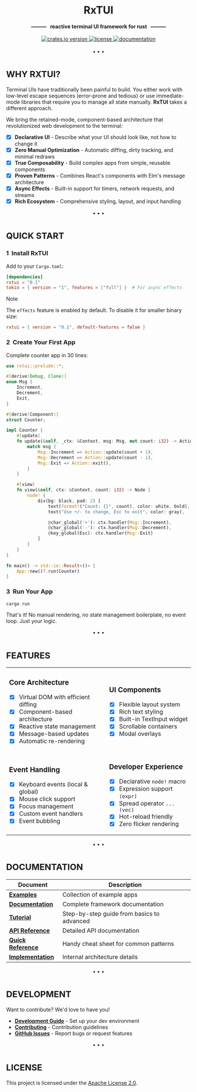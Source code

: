 <div align="center">
  <h1>RxTUI</h1>
  <b>———&nbsp;&nbsp;&nbsp;reactive terminal UI framework for rust&nbsp;&nbsp;&nbsp;———</b>
</div>

<br />

<div align='center'>
  <a href="https://crates.io/crates/rxtui">
    <img src="https://img.shields.io/crates/v/rxtui?style=for-the-badge&logo=rust&logoColor=white" alt="crates.io version"/>
  </a>
  <a href="./LICENSE">
    <img src="https://img.shields.io/badge/license-Apache%202.0-blue?style=for-the-badge" alt="license"/>
  </a>
  <a href="./DOCS.md">
    <img src="https://img.shields.io/badge/docs-comprehensive-%2300acee.svg?color=ff4500&style=for-the-badge&logo=gitbook&logoColor=white" alt="documentation"/>
  </a>
</div>

<br />

<div align='center'>• • •</div>

# <sub>WHY RXTUI?</sub>

Terminal UIs have traditionally been painful to build. You either work with low-level escape sequences (error-prone and tedious) or use immediate-mode libraries that require you to manage all state manually. **RxTUI** takes a different approach.

We bring the retained-mode, component-based architecture that revolutionized web development to the terminal:

- [x] **Declarative UI** - Describe what your UI should look like, not how to change it
- [x] **Zero Manual Optimization** - Automatic diffing, dirty tracking, and minimal redraws
- [x] **True Composability** - Build complex apps from simple, reusable components
- [x] **Proven Patterns** - Combines React's components with Elm's message architecture
- [x] **Async Effects** - Built-in support for timers, network requests, and streams
- [x] **Rich Ecosystem** - Comprehensive styling, layout, and input handling

<div align='center'>• • •</div>

# <sub>QUICK START</sub>

### <span>1</span>&nbsp;&nbsp;Install RxTUI

Add to your `Cargo.toml`:

```toml
[dependencies]
rxtui = "0.1"
tokio = { version = "1", features = ["full"] }  # For async effects
```

> [!NOTE]
> The `effects` feature is enabled by default. To disable it for smaller binary size:
> ```toml
> rxtui = { version = "0.1", default-features = false }
> ```

### <span>2</span>&nbsp;&nbsp;Create Your First App

Complete counter app in 30 lines:

```rust
use rxtui::prelude::*;

#[derive(Debug, Clone)]
enum Msg {
    Increment,
    Decrement,
    Exit,
}

#[derive(Component)]
struct Counter;

impl Counter {
    #[update]
    fn update(&self, _ctx: &Context, msg: Msg, mut count: i32) -> Action {
        match msg {
            Msg::Increment => Action::update(count + 1),
            Msg::Decrement => Action::update(count - 1),
            Msg::Exit => Action::exit(),
        }
    }

    #[view]
    fn view(&self, ctx: &Context, count: i32) -> Node {
        node! {
            div(bg: black, pad: 2) [
                text(format!("Count: {}", count), color: white, bold),
                text("Use +/- to change, Esc to exit", color: gray),

                @char_global('+'): ctx.handler(Msg::Increment),
                @char_global('-'): ctx.handler(Msg::Decrement),
                @key_global(Esc): ctx.handler(Msg::Exit)
            ]
        }
    }
}

fn main() -> std::io::Result<()> {
    App::new()?.run(Counter)
}
```

### <span>3</span>&nbsp;&nbsp;Run Your App

```bash
cargo run
```

That's it! No manual rendering, no state management boilerplate, no event loop. Just your logic.

<div align='center'>• • •</div>

# <sub>FEATURES</sub>

<table>
<tr>
<td>

### Core Architecture
- [x] Virtual DOM with efficient diffing
- [x] Component-based architecture
- [x] Reactive state management
- [x] Message-based updates
- [x] Automatic re-rendering

</td>
<td>

### UI Components
- [x] Flexible layout system
- [x] Rich text styling
- [x] Built-in TextInput widget
- [x] Scrollable containers
- [x] Modal overlays

</td>
</tr>
<tr>
<td>

### Event Handling
- [x] Keyboard events (local & global)
- [x] Mouse click support
- [x] Focus management
- [x] Custom event handlers
- [x] Event bubbling

</td>
<td>

### Developer Experience
- [x] Declarative `node!` macro
- [x] Expression support `(expr)`
- [x] Spread operator `...(vec)`
- [x] Hot-reload friendly
- [x] Zero flicker rendering

</td>
</tr>
</table>

<div align='center'>• • •</div>

# <sub>DOCUMENTATION</sub>


| Document | Description |
|----------|-------------|
| **[Examples](./examples)** | Collection of example apps |
| **[Documentation](DOCS.md)** | Complete framework documentation |
| **[Tutorial](TUTORIAL.md)** | Step-by-step guide from basics to advanced |
| **[API Reference](API_REFERENCE.md)** | Detailed API documentation |
| **[Quick Reference](QUICK_REFERENCE.md)** | Handy cheat sheet for common patterns |
| **[Implementation](IMPLEMENTATION.md)** | Internal architecture details |

<div align='center'>• • •</div>

# <sub>DEVELOPMENT</sub>

Want to contribute? We'd love to have you!

- **[Development Guide](DEVELOPMENT.md)** - Set up your dev environment
- **[Contributing](CONTRIBUTING.md)** - Contribution guidelines
- **[GitHub Issues](https://github.com/yourusername/rxtui/issues)** - Report bugs or request features

<div align='center'>• • •</div>

# <sub>LICENSE</sub>

This project is licensed under the [Apache License 2.0](./LICENSE).
